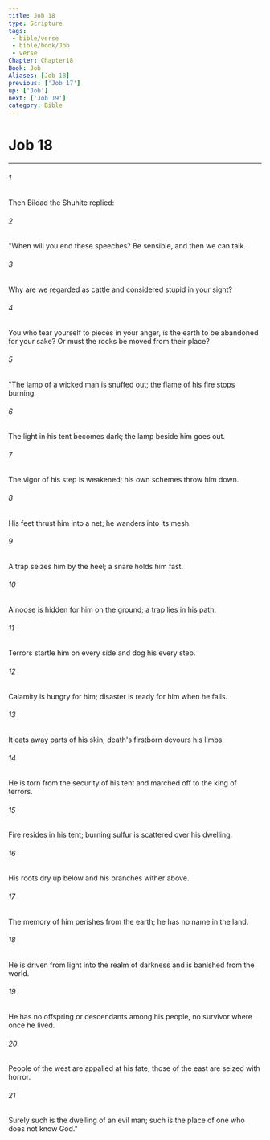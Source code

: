 ```yaml
---
title: Job 18
type: Scripture
tags:
 - bible/verse
 - bible/book/Job
 - verse
Chapter: Chapter18
Book: Job
Aliases: [Job 18]
previous: ['Job 17']
up: ['Job']
next: ['Job 19']
category: Bible
---
```

# Job 18

***


###### 1 
Then Bildad the Shuhite replied: 

###### 2 
"When will you end these speeches? Be sensible, and then we can talk. 

###### 3 
Why are we regarded as cattle and considered stupid in your sight? 

###### 4 
You who tear yourself to pieces in your anger, is the earth to be abandoned for your sake? Or must the rocks be moved from their place? 

###### 5 
"The lamp of a wicked man is snuffed out; the flame of his fire stops burning. 

###### 6 
The light in his tent becomes dark; the lamp beside him goes out. 

###### 7 
The vigor of his step is weakened; his own schemes throw him down. 

###### 8 
His feet thrust him into a net; he wanders into its mesh. 

###### 9 
A trap seizes him by the heel; a snare holds him fast. 

###### 10 
A noose is hidden for him on the ground; a trap lies in his path. 

###### 11 
Terrors startle him on every side and dog his every step. 

###### 12 
Calamity is hungry for him; disaster is ready for him when he falls. 

###### 13 
It eats away parts of his skin; death's firstborn devours his limbs. 

###### 14 
He is torn from the security of his tent and marched off to the king of terrors. 

###### 15 
Fire resides in his tent; burning sulfur is scattered over his dwelling. 

###### 16 
His roots dry up below and his branches wither above. 

###### 17 
The memory of him perishes from the earth; he has no name in the land. 

###### 18 
He is driven from light into the realm of darkness and is banished from the world. 

###### 19 
He has no offspring or descendants among his people, no survivor where once he lived. 

###### 20 
People of the west are appalled at his fate; those of the east are seized with horror. 

###### 21 
Surely such is the dwelling of an evil man; such is the place of one who does not know God." 
